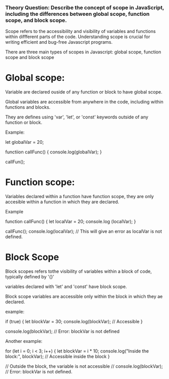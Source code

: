 ###  Theory Question: Describe the concept of scope in JavaScript, including the differences between global scope, function scope, and block scope.

Scope refers to the accessibility and visibility of variables and functions within diffferent parts of the code. Understanding scope is crucial for writing efficient and bug-free Javascript programs.

There are three main types of scopes in Javascript: global scope, function scope and block scope


# Global scope:

Variable are declared ouside of any function or block to have global scope.

Global variables are accessible from anywhere in the code, including within functions and blocks.

They are defines using 'var', 'let', or 'const' keywords outside of any function or block.


Example:

let globalVar = 20;

functiion callFunc() {
        console.log(globalVar);
}

callFun();


# Function scope:

Variables declared within a function have function scope, they are only accesible within a function in which they are declared. 

Example

function callFunc() {
        let localVar = 20;
        console.log (localVar);
}

callFunc();
console.log(localVar); // This will give an error as localVar is not defined.



# Block Scope

Block scopes refers tothe visibility of variables within a block of code, typically defined by '{}'

variables declared with 'let' and 'const' have block scope.

Block scope variables are accessible only within the block in which they ae declared.


example: 

if (true) {
    let blockVar = 30;
    console.log(blockVar); // Accessible
}

console.log(blockVar); // Error: blockVar is not defined

Another example: 

for (let i = 0; i < 3; i++) {
    let blockVar = i * 10;
    console.log("Inside the block:", blockVar); // Accessible inside the block
}

// Outside the block, the variable is not accessible
// console.log(blockVar); // Error: blockVar is not defined.


